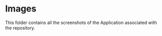 # Images 

This folder contains all the screenshots of the Application associated with the repository.
